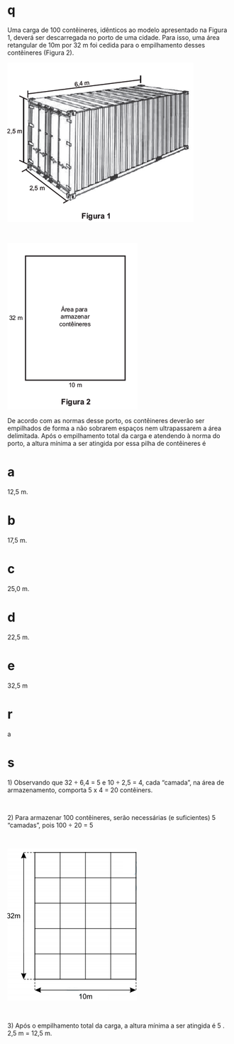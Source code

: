# q
Uma carga de 100 contêineres, idênticos ao modelo apresentado na Figura 1, deverá ser descarregada no porto de uma cidade. Para isso, uma área retangular de 10m por 32 m foi cedida para o empilhamento desses contêineres (Figura 2).

![](e96c01c0-5007-c906-2052-3525d00140e5.png)

 

![](fb23156e-3be3-155c-2c7c-679c81425012.png)

De acordo com as normas desse porto, os contêineres deverão ser empilhados de forma a não sobrarem espaços nem ultrapassarem a área delimitada. Após o empilhamento total da carga e atendendo à norma do porto, a altura mínima a ser atingida por essa pilha de contêineres é

# a
12,5 m.

# b
17,5 m.

# c
25,0 m.

# d
22,5 m.

# e
32,5 m

# r
a

# s
1\) Observando que 32 ÷ 6,4 = 5 e 10 $\div$ 2,5 = 4, cada “camada”, na área de armazenamento, comporta 5 x 4 = 20 contêiners.

 

2\) Para armazenar 100 contêineres, serão necessárias (e suficientes) 5 “camadas”, pois 100 $\div$ 20 = 5

 

![](f41e909a-06ae-09c4-a28a-696fae513235.png)

 

3\) Após o empilhamento total da carga, a altura mínima a ser atingida é 5 . 2,5 m = 12,5 m.
